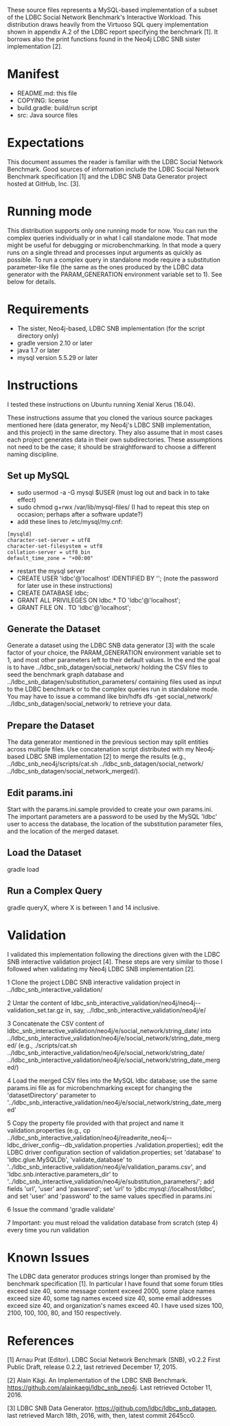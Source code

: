 These source files represents a MySQL-based implementation of a subset
of the LDBC Social Network Benchmark's Interactive Workload.  This
distribution draws heavily from the Virtuoso SQL query implementation
shown in appendix A.2 of the LDBC report specifying the benchmark [1].
It borrows also the print functions found in the Neo4j LDBC SNB sister
implementation [2].

Manifest
========

- README.md: this file
- COPYING: license
- build.gradle: build/run script
- src: Java source files

Expectations
============

This document assumes the reader is familiar with the LDBC Social
Network Benchmark.  Good sources of information include the LDBC
Social Network Benchmark specification [1] and the LDBC SNB Data
Generator project hosted at GitHub, Inc. [3].

Running mode
============

This distribution supports only one running mode for now.  You can run
the complex queries individually or in what I call standalone mode.
That mode might be useful for debugging or microbenchmarking.  In that
mode a query runs on a single thread and processes input arguments as
quickly as possible.  To run a complex query in standalone
mode require a substitution parameter-like file (the same as the ones
produced by the LDBC data generator with the PARAM_GENERATION
environment variable set to 1).  See below for details.

Requirements
============

- The sister, Neo4j-based, LDBC SNB implementation (for the script directory only)
- gradle version 2.10 or later
- java 1.7 or later
- mysql version 5.5.29 or later


Instructions
============

I tested these instructions on Ubuntu running Xenial Xerus (16.04).

These instructions assume that you cloned the various source packages
mentioned here (data generator, my Neo4j's LDBC SNB implementation,
and this project) in the same directory.  They also assume that in
most cases each project generates data in their own subdirectories.
These assumptions not need to be the case; it should be
straightforward to choose a different naming discipline.

Set up MySQL
------------
- sudo usermod -a -G mysql $USER
  (must log out and back in to take effect)
- sudo chmod g+rwx /var/lib/mysql-files/
  (I had to repeat this step on occasion; perhaps after a software update?)
- add these lines to /etc/mysql/my.cnf:
```
[mysqld]
character-set-server = utf8
character-set-filesystem = utf8
collation-server = utf8_bin
default_time_zone = "+00:00"
```
- restart the mysql server
- CREATE USER 'ldbc'@'localhost' IDENTIFIED BY '<password>';
  (note the password for later use in these instructions)
- CREATE DATABASE ldbc;
- GRANT ALL PRIVILEGES ON ldbc.* TO 'ldbc'@'localhost';
- GRANT FILE ON *.* TO 'ldbc'@'localhost';

Generate the Dataset
--------------------

Generate a dataset using the LDBC SNB data generator [3] with the
scale factor of your choice, the PARAM_GENERATION environment variable
set to 1, and most other parameters left to their default values.  In
the end the goal is to have ../ldbc_snb_datagen/social_network/
holding the CSV files to seed the benchmark graph database and
../ldbc_snb_datagen/substitution_parameters/ containing files used as
input to the LDBC benchmark or to the complex queries run in
standalone mode.  You may have to issue a command like bin/hdfs dfs
-get social_network/ ../ldbc_snb_datagen/social_network/ to retrieve
your data.

Prepare the Dataset
-------------------

The data generator mentioned in the previous section may split
entities across multiple files.  Use concatenation script distributed
with my Neo4j-based LDBC SNB implementation [2] to merge the results
(e.g., ../ldbc_snb_neo4j/scripts/cat.sh
../ldbc_snb_datagen/social_network/
../ldbc_snb_datagen/social_network_merged/).

Edit params.ini
---------------

Start with the params.ini.sample provided to create your own
params.ini.  The important parameters are a password to be used by the
MySQL 'ldbc' user to access the database, the location of the
substitution parameter files, and the location of the merged dataset.

Load the Dataset
----------------

gradle load

Run a Complex Query
-------------------

gradle queryX, where X is between 1 and 14 inclusive.

Validation
==========

I validated this implementation following the directions given with
the LDBC SNB interactive validation project [4].  These steps are very
similar to those I followed when validating my Neo4j LDBC SNB
implementation [2].

1 Clone the project LDBC SNB interactive validation project in
  ../ldbc_snb_interactive_validation/

2 Untar the content of
  ldbc_snb_interactive_validation/neo4j/neo4j--validation_set.tar.gz
  in, say, ../ldbc_snb_interactive_validation/neo4j/e/

3 Concatenate the CSV content of
  ldbc_snb_interactive_validation/neo4j/e/social_network/string_date/
  into
  ../ldbc_snb_interactive_validation/neo4j/e/social_network/string_date_merged/
  (e.g., ./scripts/cat.sh
  ../ldbc_snb_interactive_validation/neo4j/e/social_network/string_date/
  ../ldbc_snb_interactive_validation/neo4j/e/social_network/string_date_merged/)

4 Load the merged CSV files into the MySQL ldbc database; use the same
  params.ini file as for microbenchmarking except for changing the
  'datasetDirectory' parameter to
  '../ldbc_snb_interactive_validation/neo4j/e/social_network/string_date_merged'

5 Copy the property file provided with that project and name it
  validation.properties (e.g., cp
  ../ldbc_snb_interactive_validation/neo4j/readwrite_neo4j--ldbc_driver_config--db_validation.properties
  ./validation.properties); edit the LDBC driver configuration section
  of validation.properties; set 'database' to 'ldbc.glue.MySQLDb',
  'validate_database' to
  '../ldbc_snb_interactive_validation/neo4j/e/validation_params.csv',
  and 'ldbc.snb.interactive.parameters_dir' to
  '../ldbc_snb_interactive_validation/neo4j/e/substitution_parameters/';
  add fields 'url', 'user' and 'password'; set 'url' to
  'jdbc:mysql://localhost/ldbc', and set 'user' and 'password' to the
  same values specified in params.ini

6 Issue the command 'gradle validate'

7 Important: you must reload the validation database from scratch
  (step 4) every time you run validation

Known Issues
============

The LDBC data generator produces strings longer than promised by the
benchmark specification [1].  In particular I have found that some
forum titles exceed size 40, some message content exceed 2000, some
place names exceed size 40, some tag names exceed size 40, some email
addresses exceed size 40, and organization's names exceed 40.  I have
used sizes 100, 2100, 100, 100, 80, and 150 respectively.

References
==========

[1] Arnau Prat (Editor).  LDBC Social Network Benchmark (SNB), v0.2.2
    First Public Draft, release 0.2.2, last retrieved December 17,
    2015.

[2] Alain Kägi.  An Implementation of the LDBC SNB
    Benchmark. https://github.com/alainkaegi/ldbc_snb_neo4j.  Last
    retrieved October 11, 2016.

[3] LDBC SNB Data Generator.
    https://github.com/ldbc/ldbc_snb_datagen, last retrieved March
    18th, 2016, with, then, latest commit 2645cc0.
